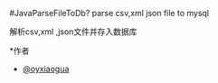 #JavaParseFileToDb?
   parse csv,xml json file to mysql
   
   解析csv,xml ,json文件并存入数据库



*作者
* [@oyxiaogua](https://github.com/oyxiaogua)
